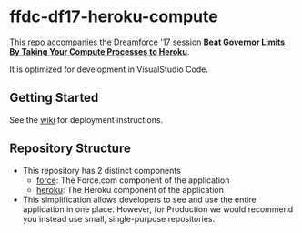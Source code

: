 ffdc-df17-heroku-compute
===

This repo accompanies the Dreamforce '17 session **[Beat Governor Limits By Taking Your Compute Processes to Heroku](https://success.salesforce.com/Sessions#/session/a2q3A000001yuLtQAI)**.

It is optimized for development in VisualStudio Code.

Getting Started
---
See the [wiki](https://github.com/financialforcedev/df17-heroku-compute/wiki/Getting-Started) for deployment instructions.

Repository Structure
---
* This repository has 2 distinct components
    * [force](/force): The Force.com component of the application
    * [heroku](/heroku): The Heroku component of the application
* This simplification allows developers to see and use the entire application in one place. However, for Production we would recommend you instead use small, single-purpose repositories.